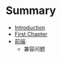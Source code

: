 # Summary

* [Introduction](README.md)
* [First Chapter](chapter1.md)
* [前端](qian_duan.md)
   * 兼容问题


